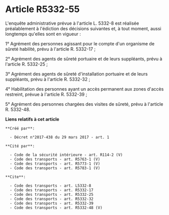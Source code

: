 # Article R5332-55

L'enquête administrative prévue à l'article L. 5332-8 est réalisée préalablement à l'édiction des décisions suivantes et, à
tout moment, aussi longtemps qu'elles sont en vigueur : 

1° Agrément des personnes agissant pour le compte d'un organisme de sûreté habilité, prévu à l'article R. 5332-17 ; 

2° Agrément des agents de sûreté portuaire et de leurs suppléants, prévu à l'article R. 5332-25 ; 

3° Agrément des agents de sûreté d'installation portuaire et de leurs suppléants, prévu à l'article R. 5332-32 ; 

4° Habilitation des personnes ayant un accès permanent aux zones d'accès restreint, prévue à l'article R. 5332-39 ; 

5° Agrément des personnes chargées des visites de sûreté, prévu à l'article R. 5332-48.

**Liens relatifs à cet article**

	**Créé par**:

	  - Décret n°2017-438 du 29 mars 2017 - art. 1

	**Cité par**:

	  - Code de la sécurité intérieure - art. R114-2 (V)
	  - Code des transports - art. R5763-1 (V)
	  - Code des transports - art. R5773-1 (V)
	  - Code des transports - art. R5783-1 (V)

	**Cite**:

	  - Code des transports - art. L5332-8
	  - Code des transports - art. R5332-17
	  - Code des transports - art. R5332-25
	  - Code des transports - art. R5332-32
	  - Code des transports - art. R5332-39
	  - Code des transports - art. R5332-48 (V)
